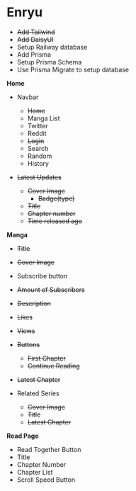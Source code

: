 # Enryu

- ~~Add Tailwind~~
- ~~Add DaisyUI~~
- Setup Railway database
- Add Prisma
- Setup Prisma Schema
- Use Prisma Migrate to setup database

**Home**

- Navbar
   - ~~Home~~
   - Manga List
   - Twitter
   - Reddit
   - ~~Login~~
   - Search
   - Random
   - History

- ~~Latest Updates~~
   - ~~Cover Image~~
      - ~~Badge(type)~~
   - ~~Title~~
   - ~~Chapter number~~
   - ~~Time released ago~~

**Manga**

- ~~Title~~
- ~~Cover Image~~
- Subscribe button
- ~~Amount of Subscribers~~
- ~~Description~~
- ~~Likes~~
- ~~Views~~
- ~~Buttons~~
   - ~~First Chapter~~
   - ~~Continue Reading~~
- ~~Latest Chapter~~

- Related Series
   - ~~Cover Image~~
   - ~~Title~~
   - ~~Latest Chapter~~

**Read Page**

- Read Together Button
- Title
- Chapter Number
- Chapter List
- Scroll Speed Button
